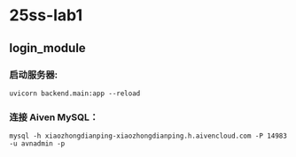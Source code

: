 # 25ss-lab1
## login_module
### 启动服务器:
    uvicorn backend.main:app --reload

### 连接 Aiven MySQL：
    mysql -h xiaozhongdianping-xiaozhongdianping.h.aivencloud.com -P 14983 -u avnadmin -p

